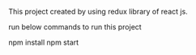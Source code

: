 This project created by using redux library of react js.


run below commands to run this project

npm install
npm start
